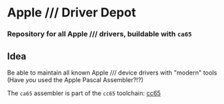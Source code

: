 # Apple /// Driver Depot

### Repository for all Apple /// drivers, buildable with `ca65`

## Idea

Be able to maintain all known Apple /// device drivers with "modern" tools (Have _you_ used the Apple Pascal Assembler?!?)

The `ca65` assembler is part of the `cc65` toolchain: [cc65](https://github.com/cc65/cc65)